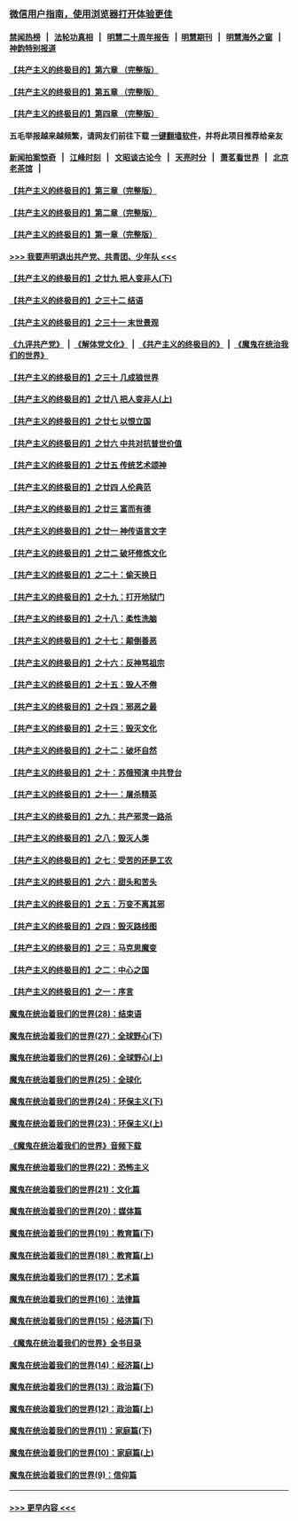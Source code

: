 ### [微信用户指南，使用浏览器打开体验更佳](https://github.com/gfw-breaker/banned-news1/blob/master/indexes/wechat-guide.md?t=0)
#### [禁闻热榜](热点新闻.md?t=0)  &nbsp;&nbsp;|&nbsp;&nbsp; [法轮功真相](https://github.com/gfw-breaker/truth/blob/master/README.md?t=0) &nbsp;&nbsp;|&nbsp;&nbsp; [明慧二十周年报告](https://github.com/gfw-breaker/mh-reports/blob/master/README.md?t=0) &nbsp;&nbsp;|&nbsp;&nbsp;[明慧期刊](https://github.com/gfw-breaker/mh-qikan) &nbsp;&nbsp;|&nbsp;&nbsp; [明慧海外之窗](https://github.com/gfw-breaker/mh-news/blob/master/README.md?t=0) &nbsp;&nbsp;|&nbsp;&nbsp; [神韵特别报道](https://github.com/gfw-breaker/mh-news/blob/master/shenyun.md?t=0)
#### [【共产主义的终极目的】第六章 （完整版）](../pages/nsc422/n11428913.md?t=02140402) 
#### [【共产主义的终极目的】第五章 （完整版）](../pages/nsc422/n11428912.md?t=02140402) 
#### [【共产主义的终极目的】第四章 （完整版）](../pages/nsc422/n11428907.md?t=02140402) 
#### 五毛举报越来越频繁，请网友们前往下载 [一键翻墙软件](https://github.com/gfw-breaker/ssr-accounts)，并将此项目推荐给亲友
#### [新闻拍案惊奇](https://github.com/gfw-breaker/banned-news1/blob/master/pages/link4.md) &nbsp;&nbsp;|&nbsp;&nbsp; [江峰时刻](https://github.com/gfw-breaker/banned-news1/blob/master/pages/link4.md) &nbsp;&nbsp;|&nbsp;&nbsp; [文昭谈古论今](https://github.com/gfw-breaker/banned-news1/blob/master/pages/link4.md) &nbsp;&nbsp;|&nbsp;&nbsp; [天亮时分](https://github.com/gfw-breaker/banned-news1/blob/master/pages/link4.md) &nbsp;&nbsp;|&nbsp;&nbsp; [萧茗看世界](https://github.com/gfw-breaker/banned-news1/blob/master/pages/link4.md) &nbsp;&nbsp;|&nbsp;&nbsp; [北京老茶馆](https://github.com/gfw-breaker/banned-news1/blob/master/pages/link4.md) &nbsp;&nbsp;|&nbsp;&nbsp; 
#### [【共产主义的终极目的】第三章（完整版）](../pages/nsc422/n11428848.md?t=02140402) 
#### [【共产主义的终极目的】第二章（完整版）](../pages/nsc422/n11428831.md?t=02140402) 
#### [【共产主义的终极目的】第一章（完整版）](../pages/nsc422/n11417651.md?t=02140402) 
#### [>>> 我要声明退出共产党、共青团、少年队 <<<](https://github.com/begood0513/goodnews/blob/master/quit/letter.md) 
#### [【共产主义的终极目的】之廿九 把人变非人(下)](../pages/nsc422/n11344140.md?t=02140402) 
#### [【共产主义的终极目的】之三十二 结语](../pages/nsc422/n11360535.md?t=02140402) 
#### [【共产主义的终极目的】之三十一 末世景观](../pages/nsc422/n11351129.md?t=02140402) 
#### [《九评共产党》](https://github.com/begood0513/9ping.md/blob/master/README.md) &nbsp;|&nbsp; [《解体党文化》](../../../../jtdwh.md/blob/master/README.md)  &nbsp;|&nbsp; [《共产主义的终极目的》](../../../../gczydzjmd.md/blob/master/README.md) &nbsp;|&nbsp; [《魔鬼在统治我们的世界》](../../../../mgztzwmdsj.md/blob/master/README.md) 
#### [【共产主义的终极目的】之三十 几成狼世界](../pages/nsc422/n11348280.md?t=02140402) 
#### [【共产主义的终极目的】之廿八 把人变非人(上)](../pages/nsc422/n11340492.md?t=02140402) 
#### [【共产主义的终极目的】之廿七 以恨立国](../pages/nsc422/n11336944.md?t=02140402) 
#### [【共产主义的终极目的】之廿六 中共对抗普世价值](../pages/nsc422/n11324785.md?t=02140402) 
#### [【共产主义的终极目的】之廿五 传统艺术颂神](../pages/nsc422/n11296396.md?t=02140402) 
#### [【共产主义的终极目的】之廿四 人伦典范](../pages/nsc422/n11296397.md?t=02140402) 
#### [【共产主义的终极目的】之廿三 富而有德](../pages/nsc422/n11283598.md?t=02140402) 
#### [【共产主义的终极目的】之廿一 神传语言文字](../pages/nsc422/n11263265.md?t=02140402) 
#### [【共产主义的终极目的】之廿二 破坏修炼文化](../pages/nsc422/n11245728.md?t=02140402) 
#### [【共产主义的终极目的】之二十：偷天换日](../pages/nsc422/n11238846.md?t=02140402) 
#### [【共产主义的终极目的】之十九：打开地狱门](../pages/nsc422/n11206376.md?t=02140402) 
#### [【共产主义的终极目的】之十八：柔性洗脑](../pages/nsc422/n11199994.md?t=02140402) 
#### [【共产主义的终极目的】之十七：颠倒善恶](../pages/nsc422/n11179782.md?t=02140402) 
#### [【共产主义的终极目的】之十六：反神骂祖宗](../pages/nsc422/n11166798.md?t=02140402) 
#### [【共产主义的终极目的】之十五：毁人不倦](../pages/nsc422/n11166792.md?t=02140402) 
#### [【共产主义的终极目的】之十四：邪恶之最](../pages/nsc422/n11150249.md?t=02140402) 
#### [【共产主义的终极目的】之十三：毁灭文化](../pages/nsc422/n11135227.md?t=02140402) 
#### [【共产主义的终极目的】之十二：破坏自然](../pages/nsc422/n11135214.md?t=02140402) 
#### [【共产主义的终极目的】之十：苏俄预演 中共登台](../pages/nsc422/n11118424.md?t=02140402) 
#### [【共产主义的终极目的】之十一：屠杀精英](../pages/nsc422/n11118442.md?t=02140402) 
#### [【共产主义的终极目的】之九：共产邪灵一路杀](../pages/nsc422/n11114139.md?t=02140402) 
#### [【共产主义的终极目的】之八：毁灭人类](../pages/nsc422/n11108503.md?t=02140402) 
#### [【共产主义的终极目的】之七：受苦的还是工农](../pages/nsc422/n11101809.md?t=02140402) 
#### [【共产主义的终极目的】之六：甜头和苦头](../pages/nsc422/n11096971.md?t=02140402) 
#### [【共产主义的终极目的】之五：万变不离其邪](../pages/nsc422/n11091285.md?t=02140402) 
#### [【共产主义的终极目的】之四：毁灭路线图](../pages/nsc422/n11086284.md?t=02140402) 
#### [【共产主义的终极目的】之三：马克思魔变](../pages/nsc422/n11061941.md?t=02140402) 
#### [【共产主义的终极目的】之二：中心之国](../pages/nsc422/n11047728.md?t=02140402) 
#### [【共产主义的终极目的】之一：序言](../pages/nsc422/n11086077.md?t=02140402) 
#### [魔鬼在统治着我们的世界(28)：结束语](../pages/nsc422/n10936246.md?t=02140402) 
#### [魔鬼在统治着我们的世界(27)：全球野心(下)](../pages/nsc422/n10928319.md?t=02140402) 
#### [魔鬼在统治着我们的世界(26)：全球野心(上)](../pages/nsc422/n10900318.md?t=02140402) 
#### [魔鬼在统治着我们的世界(25)：全球化](../pages/nsc422/n10788205.md?t=02140402) 
#### [魔鬼在统治着我们的世界(24)：环保主义(下)](../pages/nsc422/n10695307.md?t=02140402) 
#### [魔鬼在统治着我们的世界(23)：环保主义(上)](../pages/nsc422/n10688613.md?t=02140402) 
#### [《魔鬼在统治着我们的世界》音频下载](../pages/nsc422/n10635553.md?t=02140402) 
#### [魔鬼在统治着我们的世界(22)：恐怖主义](../pages/nsc422/n10614727.md?t=02140402) 
#### [魔鬼在统治着我们的世界(21)：文化篇](../pages/nsc422/n10597706.md?t=02140402) 
#### [魔鬼在统治着我们的世界(20)：媒体篇](../pages/nsc422/n10586579.md?t=02140402) 
#### [魔鬼在统治着我们的世界(19)：教育篇(下)](../pages/nsc422/n10564808.md?t=02140402) 
#### [魔鬼在统治着我们的世界(18)：教育篇(上)](../pages/nsc422/n10526970.md?t=02140402) 
#### [魔鬼在统治着我们的世界(17)：艺术篇](../pages/nsc422/n10499093.md?t=02140402) 
#### [魔鬼在统治着我们的世界(16)：法律篇](../pages/nsc422/n10485969.md?t=02140402) 
#### [魔鬼在统治着我们的世界(15)：经济篇(下)](../pages/nsc422/n10469975.md?t=02140402) 
#### [《魔鬼在统治着我们的世界》全书目录](../pages/nsc422/n10464261.md?t=02140402) 
#### [魔鬼在统治着我们的世界(14)：经济篇(上)](../pages/nsc422/n10457370.md?t=02140402) 
#### [魔鬼在统治着我们的世界(13)：政治篇(下)](../pages/nsc422/n10448270.md?t=02140402) 
#### [魔鬼在统治着我们的世界(12)：政治篇(上)](../pages/nsc422/n10444576.md?t=02140402) 
#### [魔鬼在统治着我们的世界(11)：家庭篇(下)](../pages/nsc422/n10440961.md?t=02140402) 
#### [魔鬼在统治着我们的世界(10)：家庭篇(上)](../pages/nsc422/n10435448.md?t=02140402) 
#### [魔鬼在统治着我们的世界(9)：信仰篇](../pages/nsc422/n10432159.md?t=02140402) 

----
#### [ >>> 更早内容 <<< ](../indexes/nsc422-earlier.md)
